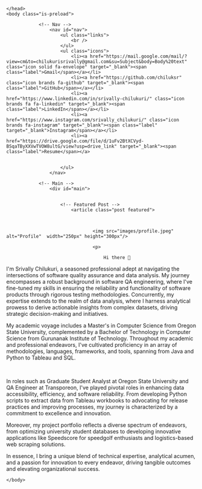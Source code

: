 
<html>
	<head>
		<title>Srivally Chilukuri</title>
		<meta charset="utf-8" />
		<meta name="viewport" content="width=device-width, initial-scale=1, user-scalable=no" />
		<link rel="stylesheet" href="assets/css/main.css" />
		<link rel="stylesheet" href="https://cdnjs.cloudflare.com/ajax/libs/font-awesome/5.15.4/css/all.min.css">
		<noscript><link rel="stylesheet" href="assets/css/noscript.css" /></noscript>
		
			
	</head>
	<body class="is-preload">

				<!-- Nav -->
					<nav id="nav">
						<ul class="links">
							<br />
						</ul>
						<ul class="icons">
							<li><a href="https://mail.google.com/mail/?view=cm&to=chilukurisrivally@gmail.com&su=Subject&body=Body%20text" class="icon solid fa-envelope" target="_blank"><span class="label">Gmail</span></a></li>
							<li><a href="https://github.com/chiluksr" class="icon brands fa-github" target="_blank"><span class="label">GitHub</span></a></li>
							<li><a href="https://www.linkedin.com/in/srivally-chilukuri/" class="icon brands fa fa-linkedin" target="_blank"><span class="label">LinkedIn</span></a></li>
							<li><a href="https://www.instagram.com/srivally_chilukuri/" class="icon brands fa-instagram" target="_blank"><span class="label" target="_blank">Instagram</span></a></li>
                            <li><a href="https://drive.google.com/file/d/1uFv2BtXCVyd-BSqaTByXXVwTVOW8ultG/view?usp=drive_link" target="_blank"><span class="label">Resume</span></a> 
									
							
						</ul>
					</nav>

				<!-- Main -->
					<div id="main">
						

						<!-- Featured Post -->
							<article class="post featured">
								

								
									<img src="images/profile.jpeg" alt="Profile"  width="250px" height="300px"/>
								
									<p> 
										
										Hi there 👋

I'm Srivally Chilukuri, a seasoned professional adept at navigating the intersections of software quality assurance and data analysis. My journey encompasses a robust background in software QA engineering, where I've fine-tuned my skills in ensuring the reliability and functionality of software products through rigorous testing methodologies. Concurrently, my expertise extends to the realm of data analysis, where I harness analytical prowess to derive actionable insights from complex datasets, driving strategic decision-making and initiatives.
<br />

My academic voyage includes a Master's in Computer Science from Oregon State University, complemented by a Bachelor of Technology in Computer Science from Gurunanak Institute of Technology. Throughout my academic and professional endeavors, I've cultivated proficiency in an array of methodologies, languages, frameworks, and tools, spanning from Java and Python to Tableau and SQL.

<br />

In roles such as Graduate Student Analyst at Oregon State University and QA Engineer at Transporeon, I've played pivotal roles in enhancing data accessibility, efficiency, and software reliability. From developing Python scripts to extract data from Tableau workbooks to advocating for release practices and improving processes, my journey is characterized by a commitment to excellence and innovation.
<br />


Moreover, my project portfolio reflects a diverse spectrum of endeavors, from optimizing university student databases to developing innovative applications like Speedscore for speedgolf enthusiasts and logistics-based web scraping solutions.
<br />

In essence, I bring a unique blend of technical expertise, analytical acumen, and a passion for innovation to every endeavor, driving tangible outcomes and elevating organizational success.
<br /></p>
										

	</body>
</html>